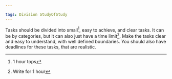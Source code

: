 ```yaml
---

tags: Division StudyOfStudy 
---
```


Tasks should be divided into small[^1], easy to achieve, and clear tasks. It can be by categories, but it can also just have a time limit[^2]. Make the tasks clear and easy to understand, with well defined boundaries. You should also have deadlines for these tasks, that are realistic.

[^1]: 1 hour tops
[^2]: Write for 1 hour
